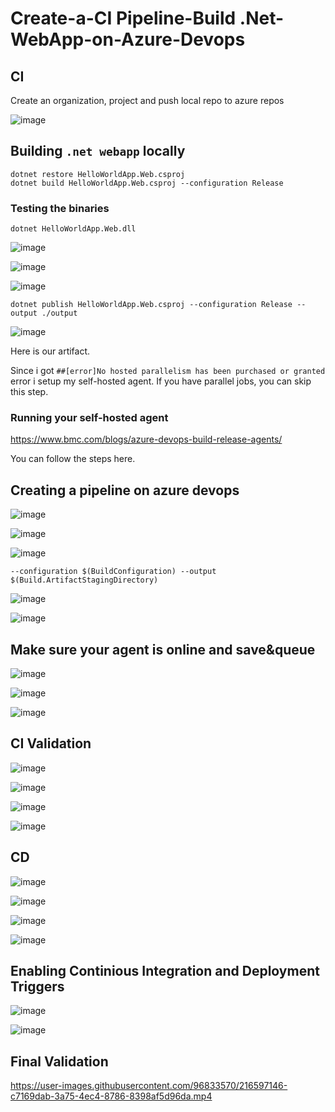 # Create-a-CI Pipeline-Build .Net-WebApp-on-Azure-Devops

## CI 

Create an organization, project and push local repo to azure repos

![image](https://user-images.githubusercontent.com/96833570/216345131-2585fc36-8c97-42a9-b652-f831baf3784c.png)

## Building `.net webapp` locally

```
dotnet restore HelloWorldApp.Web.csproj
dotnet build HelloWorldApp.Web.csproj --configuration Release
```

### Testing the binaries

`dotnet HelloWorldApp.Web.dll`

![image](https://user-images.githubusercontent.com/96833570/216345954-fbf7a1f9-c0e5-4f43-83e1-510d94089bda.png)


![image](https://user-images.githubusercontent.com/96833570/216347462-a79edc66-d4a3-404b-b9b1-de5481cd4fa1.png)


![image](https://user-images.githubusercontent.com/96833570/216347779-7b54a7df-4df8-49e6-97e7-7a43b944df45.png)


`dotnet publish HelloWorldApp.Web.csproj --configuration Release --output ./output`

![image](https://user-images.githubusercontent.com/96833570/216349300-ad071a72-f37b-4af2-9646-a233e2c19d59.png)

Here is our artifact.



Since i got `##[error]No hosted parallelism has been purchased or granted` error i setup my self-hosted agent. If you have parallel jobs, you can skip this step. 

### Running your self-hosted agent

https://www.bmc.com/blogs/azure-devops-build-release-agents/

You can follow the steps here.


## Creating a pipeline on azure devops

![image](https://user-images.githubusercontent.com/96833570/216350101-61482c18-d2f8-479b-9129-be6758cb2b94.png)


![image](https://user-images.githubusercontent.com/96833570/216353230-7d1413bb-3c8b-4112-b13c-b785100ca1cf.png)


![image](https://user-images.githubusercontent.com/96833570/216353102-0d86cd6a-f1b6-43e9-8446-b14296d362b5.png)


`--configuration $(BuildConfiguration) --output $(Build.ArtifactStagingDirectory)`

![image](https://user-images.githubusercontent.com/96833570/216354253-667412e8-2dd5-4b98-98c2-87555ef4b177.png)


![image](https://user-images.githubusercontent.com/96833570/216354588-517f96ac-861b-4f7a-8058-3ef9dc0abfce.png)


## Make sure your agent is online and save&queue 

![image](https://user-images.githubusercontent.com/96833570/216365137-d9906c12-5a7b-4f03-acb4-e3021b8ffb38.png)

![image](https://user-images.githubusercontent.com/96833570/216425935-e2d1256b-eee5-4c8b-8283-e17c5f20f643.png)

![image](https://user-images.githubusercontent.com/96833570/216424971-ca914f93-25a7-4d6a-9211-f4f396ebf2e3.png)



## CI Validation

![image](https://user-images.githubusercontent.com/96833570/216427734-6cd111a7-ebbc-4113-bff9-f3e4062121bc.png)

![image](https://user-images.githubusercontent.com/96833570/216427813-796ac20a-41c5-49a2-85fe-9ccf1d96928e.png)

![image](https://user-images.githubusercontent.com/96833570/216428006-feaf936a-5aa3-4b8a-ac7b-ada58c28fd98.png)

![image](https://user-images.githubusercontent.com/96833570/216428058-cdded9e2-f1ea-4e67-957d-c07fcffb8437.png)




## CD 

![image](https://user-images.githubusercontent.com/96833570/216542715-f3b35a99-1903-440f-8575-ed0f8c4971b5.png)

![image](https://user-images.githubusercontent.com/96833570/216552663-397b7c2e-7257-47a6-9202-3211972873eb.png)

![image](https://user-images.githubusercontent.com/96833570/216552758-f8d8ce24-424d-47f5-a6d3-2b6dc66d2283.png)


![image](https://user-images.githubusercontent.com/96833570/216553396-f4d886b8-5880-4f30-9461-c13346140260.png)

## Enabling Continious Integration and Deployment Triggers

![image](https://user-images.githubusercontent.com/96833570/216555194-e3d507bf-f0ec-4b10-bc37-c10ac911fa63.png)


![image](https://user-images.githubusercontent.com/96833570/216555654-1869669a-78fd-4a27-a1b8-230f8daf345e.png)

## Final Validation


https://user-images.githubusercontent.com/96833570/216597146-c7169dab-3a75-4ec4-8786-8398af5d96da.mp4

